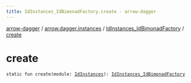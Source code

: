 ```yaml
---
title: IdInstances_IdBimonadFactory.create - arrow-dagger
---
```


[arrow-dagger](../../index.html) / [arrow.dagger.instances](../index.html) / [IdInstances_IdBimonadFactory](index.html) / [create](./create.html)

# create

`static fun create(module: `[`IdInstances`](../-id-instances/index.html)`): `[`IdInstances_IdBimonadFactory`](index.html)